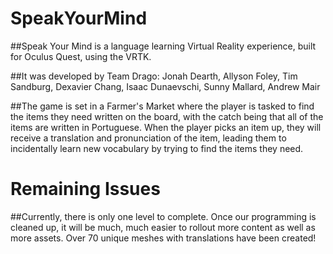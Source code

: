 # SpeakYourMind

##Speak Your Mind is a language learning Virtual Reality experience, built for Oculus Quest, using the VRTK. 

##It was developed by Team Drago: Jonah Dearth, Allyson Foley, Tim Sandburg, Dexavier Chang, Isaac Dunaevschi, Sunny Mallard, Andrew Mair

##The game is set in a Farmer's Market where the player is tasked to find the items they need written on the board, with the catch being that all of the items are written in Portuguese. When the player picks an item up, they will receive a translation and pronunciation of the item, leading them to incidentally learn new vocabulary by trying to find the items they need.

# Remaining Issues
##Currently, there is only one level to complete. Once our programming is cleaned up, it will be much, much easier to rollout more content as well as more assets. Over 70 unique meshes with translations have been created!
